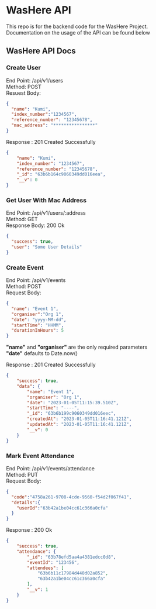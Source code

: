 # WasHere API 

This repo is for the backend code for the WasHere Project.<br/> 
Documentation on the usage of the API can be found below

## WasHere API Docs

### Create User
End Point: /api/v1/users<br/>
Method: POST <br/>
Resuest Body:
````json
{
  "name": "Kumi",
  "index_number":"1234567",
  "reference_number": "12345678",
  "mac_address": "****************"
}
````
Response : 201 Created Successfully

````json
{
    "name": "Kumi",
    "index_number": "1234567",
    "reference_number": "12345678",
    "_id": "63b6b164c9060349dd016eea",
    "__v": 0
}
````

### Get User With Mac Address
End Point: /api/v1/users/:address<br/>
Method: GET<br/>
Response Body: 200 Ok
````json
{
  "success": true,
  "user": "Some User Details"
}
````





### Create Event
End Point: /api/v1/events<br/>
Method: POST <br/>
Request Body:
````json
{
  "name": "Event 1",
  "organiser":"Org 1",
  "date": "yyyy-MM-dd",
  "startTime": "HHMM",
  "durationInHours": 5
}
````
**"name"** and **"organiser"** are the only required parameters<br/>
**"date"** defaults to Date.now()<br/>

Response : 201 Created Successfully

````json
{
    "success": true,
    "data": {
        "name": "Event 1",
        "organiser": "Org 1",
        "date": "2023-01-05T11:15:39.510Z",
        "startTime": "----",
        "_id": "63b6b199c9060349dd016eec",
        "createdAt": "2023-01-05T11:16:41.121Z",
        "updatedAt": "2023-01-05T11:16:41.121Z",
        "__v": 0
    }
}
````

### Mark Event Attendance
End Point: /api/v1/events/attendance<br/>
Method: PUT <br/>
Request Body:
````json
{
  "code":"4758a261-9708-4cde-9560-f54d2f067f41",
  "details":{
    "userId":"63b42a1be04cc61c366a0cfa"
  }
}
````

Response : 200 Ok
````json
{
    "success": true,
    "attendance": {
        "_id": "63b78efd5aa4a4381edcc0d8",
        "eventId": "123456",
        "attendees": [
            "63b6b11c17984d440d02a852",
            "63b42a1be04cc61c366a0cfa"
        ],
        "__v": 1
    }
}
````